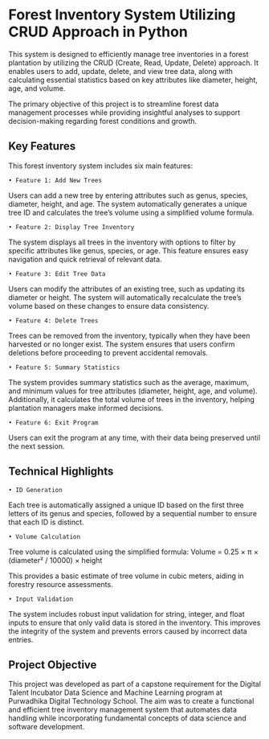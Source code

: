 # Forest Inventory System Utilizing CRUD Approach in Python

This system is designed to efficiently manage tree inventories in a forest plantation by utilizing the CRUD (Create, Read, Update, Delete) approach. It enables users to add, update, delete, and view tree data, along with calculating essential statistics based on key attributes like diameter, height, age, and volume.

The primary objective of this project is to streamline forest data management processes while providing insightful analyses to support decision-making regarding forest conditions and growth.

## Key Features

This forest inventory system includes six main features:

	• Feature 1: Add New Trees 
 Users can add a new tree by entering attributes such as genus, species, diameter, height, and age. The system automatically generates a unique tree ID and calculates the tree’s volume using a simplified volume formula.
 
	• Feature 2: Display Tree Inventory
 The system displays all trees in the inventory with options to filter by specific attributes like genus, species, or age. This feature ensures easy navigation and quick retrieval of relevant data.
 
	• Feature 3: Edit Tree Data 
 Users can modify the attributes of an existing tree, such as updating its diameter or height. The system will automatically recalculate the tree’s volume based on these changes to ensure data consistency.
 
	• Feature 4: Delete Trees 
 Trees can be removed from the inventory, typically when they have been harvested or no longer exist. The system ensures that users confirm deletions before proceeding to prevent accidental removals.
 
	• Feature 5: Summary Statistics 
 The system provides summary statistics such as the average, maximum, and minimum values for tree attributes (diameter, height, age, and volume). Additionally, it calculates the total volume of trees in the inventory, helping plantation managers make informed decisions.
 
	• Feature 6: Exit Program 
 Users can exit the program at any time, with their data being preserved until the next session.

 ## Technical Highlights

	• ID Generation
Each tree is automatically assigned a unique ID based on the first three letters of its genus and species, followed by a sequential number to ensure that each ID is distinct.

	• Volume Calculation
Tree volume is calculated using the simplified formula:
Volume = 0.25 × π × (diameter² / 10000) × height

This provides a basic estimate of tree volume in cubic meters, aiding in forestry resource assessments.

	• Input Validation
The system includes robust input validation for string, integer, and float inputs to ensure that only valid data is stored in the inventory. This improves the integrity of the system and prevents errors caused by incorrect data entries.

## Project Objective

This project was developed as part of a capstone requirement for the Digital Talent Incubator Data Science and Machine Learning program at Purwadhika Digital Technology School. The aim was to create a functional and efficient tree inventory management system that automates data handling while incorporating fundamental concepts of data science and software development.

